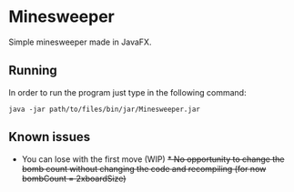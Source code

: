 # Minesweeper

Simple minesweeper made in JavaFX.

## Running
In order to run the program just type in the following command:
```
java -jar path/to/files/bin/jar/Minesweeper.jar
```

## Known issues
* You can lose with the first move (WIP)
~~* No opportunity to change the bomb count without changing the code and recompiling (for now bombCount = 2xboardSize)~~
